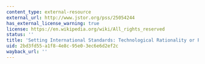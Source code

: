 ```yaml
---
content_type: external-resource
external_url: http://www.jstor.org/pss/25054244
has_external_license_warning: true
license: https://en.wikipedia.org/wiki/All_rights_reserved
status: ''
title: 'Setting International Standards: Technological Rationality or Primacy of Power?'
uid: 2bd3fd55-a1f8-4e8c-95e0-3ec6e6d2ef2c
wayback_url: ''
---
```

